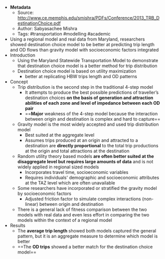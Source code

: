 - **Metadata**
    - Source: http://www.ce.memphis.edu/smishra/PDFs/Conference/2013_TRB_DestinationChoice.pdf
    - Author: Sabyasachee Mishra
    - Tags: #transportation #modelling #academic
- Using a regional model and real data from Maryland, researchers showed destination choice model to be better at predicting trip length and OD flows than gravity model with socioeconomic factors integrated
- Introduction
    - Using the Maryland Statewide Transportation Model to demonstrate that destination choice model is a better method for trip distribution
    - Destination choice model is based on utility maximization
        - better at replicating HBW trips length and OD patterns
- Concept
    - Trip distribution is the second step in the traditional 4-step model
        - It attempts to produce the best possible predictions of traveller’s destination choices **on the basis of generation and attraction abilities of each zone and level of impedance between each OD pair**
        - ==__Major__ weakness of the 4-step model because the interaction between origin and destination is complex and hard to capture==
    - Gravity model is the most widely accepted and used trip distribution model
        - Best suited at the aggregate level
        - Assumes trips produced at an origin and attracted to a destination are __directly proportional__ to the total trip productions at the origin and total attractions at the destination
    - Random utility theory based models **are often better suited at the disaggregate level but requires large amounts of data** and is not widely applied in regional sized models
        - Incorporates travel time, socioeconomic variables
        - Requires individuals' demographic and socioeconomic attributes at the TAZ level which are often unavailable
    - Some researchers have incorporated or stratified the gravity model by socioeconomic factors
        - Adjusted friction factor to simulate complex interactions (non-linear) between origin and destination
    - There is a general lack of fitness comparison between the two models with real data and even less effort in comparing the two models within the context of a regional model
- Results
    - The __average trip length__ showed both models captured the general pattern, but it is an aggregate measure to determine which model is better
    - ==The __OD trips__ showed a better match for the destination choice model==
